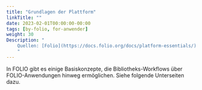```yaml
---
title: "Grundlagen der Plattform"
linkTitle: ""
date: 2023-02-01T00:00:00-00:00
tags: [by-folio, for-anwender]
weight: 30
Description: "
    Quellen: [Folio](https://docs.folio.org/docs/platform-essentials/) <!-- & [GBV](https://info.gebev.de/display/FOLIOGBVEXTERN/Grundlagen+der+Plattform) -->
    "
---
```


In FOLIO gibt es einige Basiskonzepte, die Bibliotheks-Workflows über FOLIO-Anwendungen hinweg ermöglichen. Siehe folgende Unterseiten dazu.
